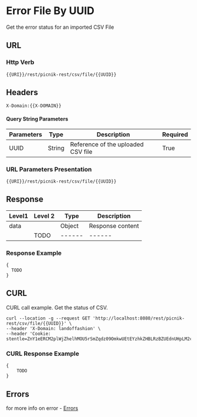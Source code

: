 # Error File By UUID

Get the error status for an imported CSV File

## URL
### Http Verb <Badge text="GET" vertical="middle"/>

```
{{URI}}/rest/picnik-rest/csv/file/{{UUID}}
``` 

## Headers
```
X-Domain:{{X-DOMAIN}}
```

#### Query String Parameters
| Parameters | Type | Description | Required |
| ------ | ------ | ------ | ------ |
| UUID | String | Reference of the uploaded CSV file | True |

### URL Parameters Presentation
```
{{URI}}/rest/picnik-rest/csv/file/{{UUID}}
```

## Response
| Level1 | Level 2| Type | Description |
| ------ | ------ | ------ | ------ |
| data ||Object| Response content|
|| TODO | ------ | ------ | ------ |


### Response Example
```
{
  TODO 
}
```

## CURL
CURL call example. Get the status of CSV.
```
curl --location -g --request GET 'http://localhost:8080/rest/picnik-rest/csv/file/{{UUID}}' \
--header 'X-Domain: landoffashion' \
--header 'Cookie: stentle=ZnY1eERCM2plWjZhelhMOU5rSmZqdz09OmkwUEtEYzhkZHBLRzBZUEdnUHpLM2c9PQ'
``` 

### CURL Response Example
```
{
    TODO
}
```

## Errors

for more info on error - [Errors ](/1.0.0/errors.html) 
